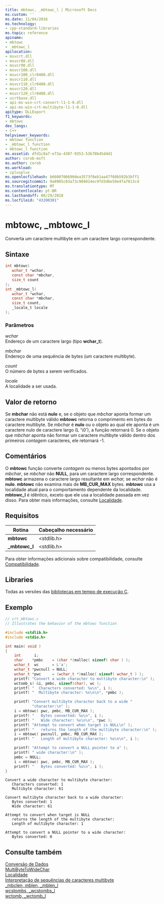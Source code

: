 ```yaml
---
title: mbtowc, _mbtowc_l | Microsoft Docs
ms.custom: ''
ms.date: 11/04/2016
ms.technology:
- cpp-standard-libraries
ms.topic: reference
apiname:
- mbtowc
- _mbtowc_l
apilocation:
- msvcrt.dll
- msvcr80.dll
- msvcr90.dll
- msvcr100.dll
- msvcr100_clr0400.dll
- msvcr110.dll
- msvcr110_clr0400.dll
- msvcr120.dll
- msvcr120_clr0400.dll
- ucrtbase.dll
- api-ms-win-crt-convert-l1-1-0.dll
- api-ms-win-crt-multibyte-l1-1-0.dll
apitype: DLLExport
f1_keywords:
- mbtowc
dev_langs:
- C++
helpviewer_keywords:
- mbtowc function
- _mbtowc_l function
- mbtowc_l function
ms.assetid: dfd1c8a7-e73a-4307-9353-53b70b45d4d1
author: corob-msft
ms.author: corob
ms.workload:
- cplusplus
ms.openlocfilehash: b6600706690dea3573f8eb1aa47f68b592b3bff1
ms.sourcegitcommit: 9a0905c03a73c904014ec9fd3d6e59e4fa7813cd
ms.translationtype: MT
ms.contentlocale: pt-BR
ms.lasthandoff: 08/29/2018
ms.locfileid: "43200301"
---
```

# <a name="mbtowc-mbtowcl"></a>mbtowc, _mbtowc_l

Converta um caractere multibyte em um caractere largo correspondente.

## <a name="syntax"></a>Sintaxe

```C
int mbtowc(
   wchar_t *wchar,
   const char *mbchar,
   size_t count
);
int _mbtowc_l(
   wchar_t *wchar,
   const char *mbchar,
   size_t count,
   _locale_t locale
);
```

### <a name="parameters"></a>Parâmetros

*wchar*<br/>
Endereço de um caractere largo (tipo **wchar_t**).

*mbchar*<br/>
Endereço de uma sequência de bytes (um caractere multibyte).

*count*<br/>
O número de bytes a serem verificados.

*locale*<br/>
A localidade a ser usada.

## <a name="return-value"></a>Valor de retorno

Se **mbchar** não está **nulo** e, se o objeto que *mbchar* aponta formar um caractere multibyte válido **mbtowc** retorna o comprimento em bytes do caractere multibyte. Se *mbchar* é **nulo** ou o objeto ao qual ele aponta é um caractere nulo de caractere largo (L '\0'), a função retornará 0. Se o objeto que *mbchar* aponta não formar um caractere multibyte válido dentro dos primeiros *contagem* caracteres, ele retornará -1.

## <a name="remarks"></a>Comentários

O **mbtowc** função converte *contagem* ou menos bytes apontados por *mbchar*, se *mbchar* não **NULL**, para um caractere largo correspondente. **mbtowc** armazena o caractere largo resultante em *wchar,* se *wchar* não é **nulo**. **mbtowc** não examina mais de **MB_CUR_MAX** bytes. **mbtowc** usa a localidade atual para o comportamento dependente da localidade. **mbtowc_l** é idêntico, exceto que ele usa a localidade passada em vez disso. Para obter mais informações, consulte [Localidade](../../c-runtime-library/locale.md).

## <a name="requirements"></a>Requisitos

|Rotina|Cabeçalho necessário|
|-------------|---------------------|
|**mbtowc**|\<stdlib.h>|
|**_mbtowc_l**|\<stdlib.h>|

Para obter informações adicionais sobre compatibilidade, consulte [Compatibilidade](../../c-runtime-library/compatibility.md).

## <a name="libraries"></a>Libraries

Todas as versões das [bibliotecas em tempo de execução C](../../c-runtime-library/crt-library-features.md).

## <a name="example"></a>Exemplo

```C
// crt_mbtowc.c
// Illustrates the behavior of the mbtowc function

#include <stdlib.h>
#include <stdio.h>

int main( void )
{
    int      i;
    char    *pmbc    = (char *)malloc( sizeof( char ) );
    wchar_t  wc      = L'a';
    wchar_t *pwcnull = NULL;
    wchar_t *pwc     = (wchar_t *)malloc( sizeof( wchar_t ) );
    printf( "Convert a wide character to multibyte character:\n" );
    wctomb_s( &i, pmbc, sizeof(char), wc );
    printf( "  Characters converted: %u\n", i );
    printf( "  Multibyte character: %x\n\n", *pmbc );

    printf( "Convert multibyte character back to a wide "
            "character:\n" );
    i = mbtowc( pwc, pmbc, MB_CUR_MAX );
    printf( "   Bytes converted: %u\n", i );
    printf( "   Wide character: %x\n\n", *pwc );
    printf( "Attempt to convert when target is NULL\n" );
    printf( "   returns the length of the multibyte character:\n" );
    i = mbtowc( pwcnull, pmbc, MB_CUR_MAX );
    printf( "   Length of multibyte character: %u\n\n", i );

    printf( "Attempt to convert a NULL pointer to a" );
    printf( " wide character:\n" );
    pmbc = NULL;
    i = mbtowc( pwc, pmbc, MB_CUR_MAX );
    printf( "   Bytes converted: %u\n", i );
}
```

```Output
Convert a wide character to multibyte character:
   Characters converted: 1
   Multibyte character: 61

Convert multibyte character back to a wide character:
   Bytes converted: 1
   Wide character: 61

Attempt to convert when target is NULL
   returns the length of the multibyte character:
   Length of multibyte character: 1

Attempt to convert a NULL pointer to a wide character:
   Bytes converted: 0
```

## <a name="see-also"></a>Consulte também

[Conversão de Dados](../../c-runtime-library/data-conversion.md)<br/>
[MultiByteToWideChar](/windows/desktop/api/stringapiset/nf-stringapiset-multibytetowidechar)<br/>
[Localidade](../../c-runtime-library/locale.md)<br/>
[Interpretação de sequências de caracteres multibyte](../../c-runtime-library/interpretation-of-multibyte-character-sequences.md)<br/>
[_mbclen, mblen, _mblen_l](mbclen-mblen-mblen-l.md)<br/>
[wcstombs, _wcstombs_l](wcstombs-wcstombs-l.md)<br/>
[wctomb, _wctomb_l](wctomb-wctomb-l.md)<br/>
